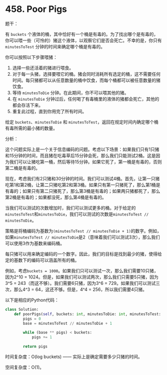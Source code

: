 # 458. Poor Pigs

题干：

有 `buckets` 个液体的桶，其中恰好有一个桶是有毒的。为了找出哪个是有毒的，你可以喂一些（可怜的）猪这个液体，以观察它们是否会死亡。不幸的是，你只有 `minutesToTest` 分钟的时间来确定哪个桶是有毒的。

你可以按照以下步骤喂猪：

1. 选择一些还活着的猪进行喂食。
2. 对于每一头猪，选择要喂它的桶。猪会同时消耗所有选定的桶，这不需要任何时间。每只猪都可以从任意数量的桶中饮食，而每个桶都可以被任意数量的猪饮食。
3. 等待 `minutesToDie` 分钟。在此期间，你不可以喂其他的猪。
4. 在 `minutesToDie` 分钟过后，任何喝了有毒桶里的液体的猪都会死亡，其他的都会存活下来。
5. 重复此过程，直到你用完了所有时间。

给定 `buckets`、`minutesToDie` 和 `minutesToTest`，返回在规定时间内确定哪个桶有毒所需的最小猪的数量。

分析：

这个问题实际上是一个关于信息编码的问题。考虑以下场景：如果我们只有1只猪和15分钟的时间，而且猪在吃毒草后15分钟会死，那么我们只能测试2桶。这是因为我们可以让猪吃第一桶，然后等待15分钟。如果它死了，第一桶是有毒的，否则第二桶是有毒的。

现在，考虑我们有2只猪和30分钟的时间。我们可以测试4桶。首先，让第一只猪吃第1和第2桶，让第二只猪吃第2和第3桶。如果只有第一只猪死了，那么第1桶是有毒的；如果只有第二只猪死了，那么第3桶是有毒的；如果两只猪都死了，那么第2桶是有毒的；如果都没死，那么第4桶是有毒的。

当我们可以测试的次数增加时，我们可以测试更多的桶。对于给定的`minutesToTest`和`minutesToDie`，我们可以测试的次数是`minutesToTest // minutesToDie`。

策略是将桶编码为基数为`(minutesToTest // minutesToDie + 1)`的数字。例如，如果`minutesToTest // minutesToDie`是2（意味着我们可以测试3次），那么我们可以使用3作为基数来编码桶。

每只猪可以用来确定编码的一个数字。因此，我们的目标是找到最少的猪，使得给定的基数下的编码可以涵盖所有的桶。

例如，考虑`buckets = 1000`。如果我们只可以测试一次，那么我们需要10只猪，因为2^10 = 1024。但是，如果我们可以测试两次，那么我们只需要5只猪，因为3^5 = 243（而这不够）。我们需要6只猪，因为3^6 = 729。如果我们可以测试三次，那么4^3 = 64，这还不够。但是，4^4 = 256，所以我们需要4只猪。

以下是相应的Python代码：

```python
class Solution:
    def poorPigs(self, buckets: int, minutesToDie: int, minutesToTest: int) -> int:
        pigs = 0
        base = minutesToTest // minutesToDie + 1
        
        while (base ** pigs) < buckets:
            pigs += 1
            
        return pigs
```

时间复杂度：O(log buckets) —— 实际上是确定需要多少只猪的时间。

空间复杂度：O(1)。